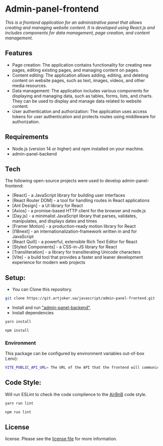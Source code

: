 # Admin-panel-frontend
 _This is a frontend application for an administrative panel that allows creating and managing website content. It is developed using React.js and includes components for data management, page creation, and content management._

## Features
- Page creation: The application contains functionality for creating new pages, editing existing pages, and managing content on pages.
 - Content editing: The application allows adding, editing, and deleting content on website pages, such as text, images, videos, and other media resources.
 - Data management: The application includes various components for displaying and managing data, such as tables, forms, lists, and charts. They can be used to display and manage data related to website content.
- User authentication and authorization: The application uses access tokens for user authentication and protects routes using middleware for authorization.

## Requirements

- Node.js (version 14 or higher) and npm installed on your machine.
- admin-panel-backend


## Tech

The following open-source projects were used to develop admin-panel-frontend:

- [React] - a JavaScript library for building user interfaces
- [React Router DOM] - a tool for handling routes in React applications
 - [Ant Design] - a UI library for React
 - [Axios] - a promise-based HTTP client for the browser and node.js
 - [Day.js] - a minimalist JavaScript library that parses, validates, manipulates, and displays dates and times
 - [Framer Motion] - a production-ready motion library for React
 - [I18next] - an internationalization-framework written in and for JavaScript
 - [React Quill] - a powerful, extensible Rich Text Editor for React
 - [Styled Components] - a CSS-in-JS library for React
 - [Transliteration] - a library for transliterating Unicode characters
 - [Vite] - a build tool that provides a faster and leaner development experience for modern web projects

## Setup:
- You can  Clone this repository. 
``` bash
git clone https://git.artjoker.ua/javascript/admin-panel-frontend.git
```
- Install and run ["admin-panel-backend"](https://git.artjoker.ua/javascript/admin-panel-backend).
- Install dependencies
 ```bash
yarn install

npm install
 ```
### Environment
This package can be configured by environment variables out-of-box (.env):
``` bash
VITE_PUBLIC_API_URL= The URL of the API that the frontend will communicate with.
```

## Code Style:
 
Will run ESLint to check the code complience to the [AirBnB](https://github.com/airbnb/javascript) code style.
```bash
yarn run lint

npm run lint
```

## License

license. Please see the [license file](license.md) for more information.

